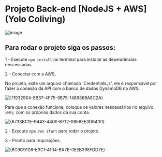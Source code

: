 # Projeto Back-end [NodeJS + AWS] (Yolo Coliving)

![image](https://github.com/user-attachments/assets/6724eb37-83a1-4510-b90b-7ef1f1c1ffe3)

## Para rodar o projeto siga os passos:

1 - Execute  `npm install` no terminal para instalar as dependências nescessárias.

2 - Conectar com a AWS.

No projeto, exite um arquivo chamado 'Credentials.js', ele é responsável por fazer a conexão da API com o banco de dados DynamoDB na AWS.

![{11932904-8B37-4F75-9B75-1488368A8C2A}](https://github.com/user-attachments/assets/26560ea6-0e16-4f28-b23b-6e810070eac6)

Para que a conexão funcione, coloque os valores nescessários no arquivo .env, com os próprios dados da sua conta.

![{6733BC1E-9443-4400-B712-0B56EE0D6430}](https://github.com/user-attachments/assets/69b2b6d3-ca79-40ac-b8c6-b90843944be6)

2 - Execute  `npm run start` para rodar o projeto.

3 - Pronto para requisições.

![{6C9C91D8-E3C1-4104-BA7E-0EEB398FDD7E}](https://github.com/user-attachments/assets/7f325b6b-1acb-40be-9e6c-fec8c9bc5bf3)

